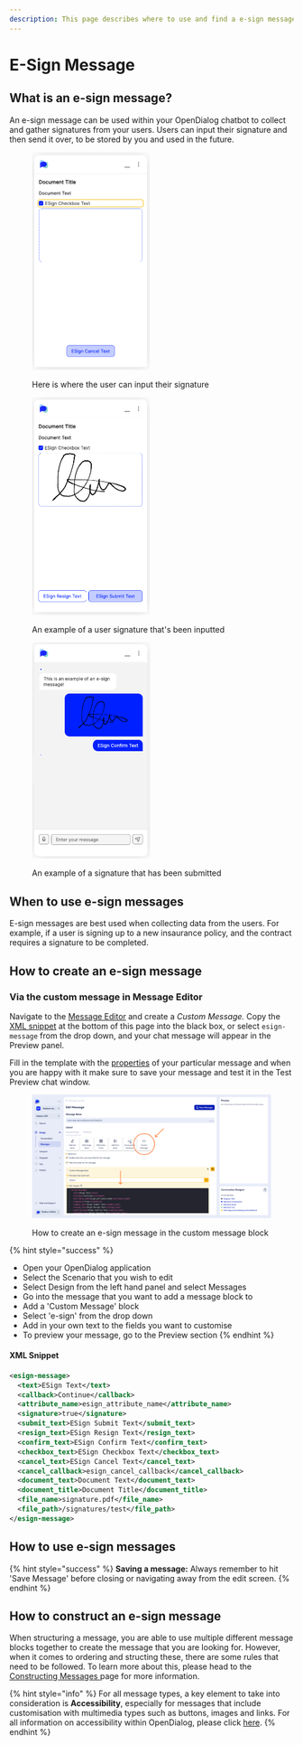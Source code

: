 ```yaml
---
description: This page describes where to use and find a e-sign message type
---
```


# E-Sign Message

## What is an e-sign message?

An e-sign message can be used within your OpenDialog chatbot to collect and gather signatures from your users. Users can input their signature and then send it over, to be stored by you and used in the future.

<div>

<figure><img src="../../../../.gitbook/assets/Screenshot 2024-06-04 at 11.25.53.png" alt="" width="209"><figcaption><p>Here is where the user can input their signature</p></figcaption></figure>

 

<figure><img src="../../../../.gitbook/assets/Screenshot 2024-06-04 at 11.26.02.png" alt="" width="209"><figcaption><p>An example of a user signature that's been inputted</p></figcaption></figure>

 

<figure><img src="../../../../.gitbook/assets/e-sign.png" alt="" width="210"><figcaption><p>An example of a signature that has been submitted</p></figcaption></figure>

</div>

## When to use e-sign messages

E-sign messages are best used when collecting data from the users. For example, if a user is signing up to a new insaurance policy, and the contract requires a signature to be completed.

## How to create an e-sign message

### Via the custom message in Message Editor

Navigate to the [Message Editor](../message-editor.md) and create a _Custom Message._ Copy the [XML snippet](e-sign-message.md#xml-snippet) at the bottom of this page into the black box, or select `esign-message` from the drop down, and your chat message will appear in the Preview panel.&#x20;

Fill in the template with the [properties](e-sign-message.md#properties) of your particular message and when you are happy with it make sure to save your message and test it in the Test Preview chat window.&#x20;

<figure><img src="../../../../.gitbook/assets/Group 20.png" alt=""><figcaption><p>How to create an e-sign message in the custom message block</p></figcaption></figure>

{% hint style="success" %}
* Open your OpenDialog application
* Select the Scenario that you wish to edit
* Select Design from the left hand panel and select Messages
* Go into the message that you want to add a message block to
* Add a 'Custom Message' block
* Select 'e-sign' from the drop down
* Add in your own text to the fields you want to customise
* To preview your message, go to the Preview section
{% endhint %}

#### XML Snippet

```xml
<esign-message>
  <text>ESign Text</text>
  <callback>Continue</callback>
  <attribute_name>esign_attribute_name</attribute_name>
  <signature>true</signature>
  <submit_text>ESign Submit Text</submit_text>
  <resign_text>ESign Resign Text</resign_text>
  <confirm_text>ESign Confirm Text</confirm_text>
  <checkbox_text>ESign Checkbox Text</checkbox_text>
  <cancel_text>ESign Cancel Text</cancel_text>
  <cancel_callback>esign_cancel_callback</cancel_callback>
  <document_text>Document Text</document_text>
  <document_title>Document Title</document_title>
  <file_name>signature.pdf</file_name>
  <file_path>/signatures/test</file_path>
</esign-message>
```

## How to use e-sign messages

{% hint style="success" %}
**Saving a message:** Always remember to hit 'Save Message' before closing or navigating away from the edit screen.
{% endhint %}

## How to construct an e-sign message

When structuring a message, you are able to use multiple different message blocks together to create the message that you are looking for. However, when it comes to ordering and structing these, there are some rules that need to be followed. To learn more about this, please head to the [Constructing Messages ](../constructing-messages.md)page for more information.

{% hint style="info" %}
For all message types, a key element to take into consideration is **Accessibility**, especially for messages that include customisation with multimedia types such as buttons, images and links. For all information on accessibility within OpenDialog, please click [here](../../designing-accessible-chatbots.md).
{% endhint %}
